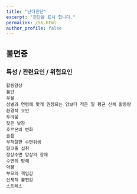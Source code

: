 ```yaml
---
title: "난다진단"
excerpt: "진단을 표시 합니다."
permalink: /56.html
author_profile: false
---
```

## 불면증




### 특성 / 관련요인 / 위험요인

>                
    
    활동양상
    불안
    우울
    성별과 연령에 맞게 권장되는 양보다 적은 일 평균 신체 활동량
    환경적 요인
    두려움
    잦은 낮잠
    호르몬의 변화
    슬픔
    부적절한 수면위생
    알코올 섭취
    정상수면 양상의 장애
    수면의 방해
    약물
    부모의 책임감
    신체적 불편감
    스트레스

